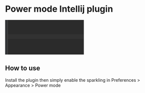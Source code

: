 Power mode Intellij plugin
======================

![Demo](/images/demo.gif)

How to use
---------

Install the plugin then simply enable the sparkling in Preferences > Appearance > Power mode



